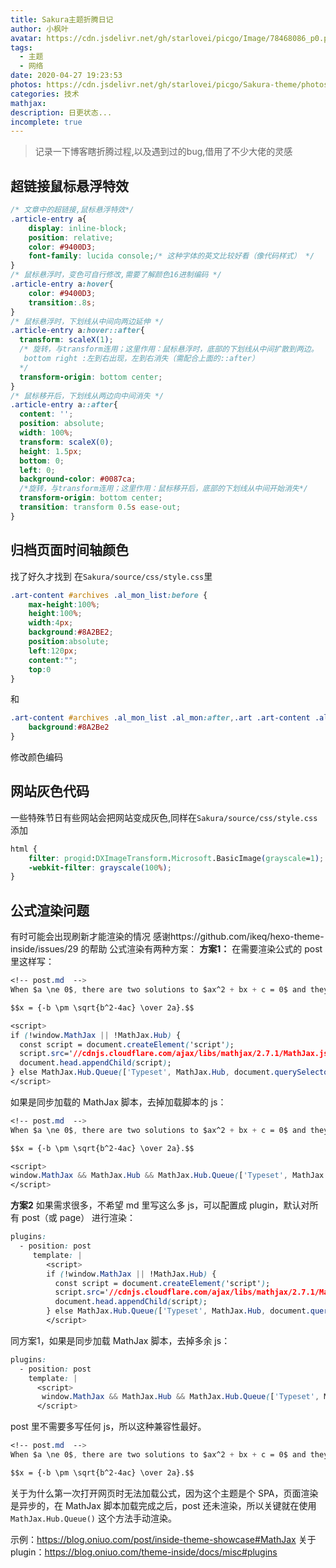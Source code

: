 ```yaml
---
title: Sakura主题折腾日记
author: 小枫叶
avatar: https://cdn.jsdelivr.net/gh/starlovei/picgo/Image/78468086_p0.png
tags:
  - 主题
  - 网络
date: 2020-04-27 19:23:53
photos: https://cdn.jsdelivr.net/gh/starlovei/picgo/Sakura-theme/photos.jpg
categories: 技术
mathjax:
description: 日更状态...
incomplete: true
---
```

> 记录一下博客瞎折腾过程,以及遇到过的bug,借用了不少大佬的灵感

## 超链接鼠标悬浮特效
``` css
/* 文章中的超链接,鼠标悬浮特效*/
.article-entry a{
    display: inline-block;
    position: relative;
    color: #9400D3;
    font-family: lucida console;/* 这种字体的英文比较好看（像代码样式） */
}
/* 鼠标悬浮时，变色可自行修改,需要了解颜色16进制编码 */
.article-entry a:hover{
    color: #9400D3;
    transition:.8s;
}
/* 鼠标悬浮时，下划线从中间向两边延伸 */
.article-entry a:hover::after{
  transform: scaleX(1);
  /* 旋转，与transform连用；这里作用：鼠标悬浮时，底部的下划线从中间扩散到两边。
   bottom right :左到右出现，左到右消失（需配合上面的::after）
  */
  transform-origin: bottom center;
}
/* 鼠标移开后，下划线从两边向中间消失 */
.article-entry a::after{
  content: '';
  position: absolute;
  width: 100%;
  transform: scaleX(0);
  height: 1.5px;
  bottom: 0;
  left: 0;
  background-color: #0087ca;
  /*旋转，与transform连用；这里作用：鼠标移开后，底部的下划线从中间开始消失*/
  transform-origin: bottom center;
  transition: transform 0.5s ease-out;
}
```
## 归档页面时间轴颜色
找了好久才找到
在`Sakura/source/css/style.css`里
``` css
.art-content #archives .al_mon_list:before {
    max-height:100%;
    height:100%;
    width:4px;
    background:#8A2BE2;
    position:absolute;
    left:120px;
    content:"";
    top:0
}
```
和
``` css
.art-content #archives .al_mon_list .al_mon:after,.art .art-content .al_mon_list .al_post_list>li:after {
    background:#8A2Be2
}
```
修改颜色编码
## 网站灰色代码
一些特殊节日有些网站会把网站变成灰色,同样在`Sakura/source/css/style.css`添加
``` css
html {
    filter: progid:DXImageTransform.Microsoft.BasicImage(grayscale=1);
    -webkit-filter: grayscale(100%);
}
```
## 公式渲染问题
有时可能会出现刷新才能渲染的情况
感谢https://github.com/ikeq/hexo-theme-inside/issues/29 的帮助
公式渲染有两种方案：
**方案1：**
在需要渲染公式的 post 里这样写：
``` css
<!-- post.md  -->
When $a \ne 0$, there are two solutions to $ax^2 + bx + c = 0$ and they are

$$x = {-b \pm \sqrt{b^2-4ac} \over 2a}.$$

<script>
if (!window.MathJax || !MathJax.Hub) {
  const script = document.createElement('script');
  script.src='//cdnjs.cloudflare.com/ajax/libs/mathjax/2.7.1/MathJax.js?config=TeX-MML-AM_CHTML';
  document.head.appendChild(script);
} else MathJax.Hub.Queue(['Typeset', MathJax.Hub, document.querySelector('main')]);
</script>
```
如果是同步加载的 MathJax 脚本，去掉加载脚本的 js：
``` css
<!-- post.md  -->
When $a \ne 0$, there are two solutions to $ax^2 + bx + c = 0$ and they are

$$x = {-b \pm \sqrt{b^2-4ac} \over 2a}.$$

<script>
window.MathJax && MathJax.Hub && MathJax.Hub.Queue(['Typeset', MathJax.Hub, document.querySelector('main')]);
</script>
```
**方案2**
如果需求很多，不希望 md 里写这么多 js，可以配置成 plugin，默认对所有 post（或 page） 进行渲染：
``` css
plugins:
  - position: post
     template: |
        <script>
        if (!window.MathJax || !MathJax.Hub) {
          const script = document.createElement('script');
          script.src='//cdnjs.cloudflare.com/ajax/libs/mathjax/2.7.1/MathJax.js?config=TeX-MML-AM_CHTML';
          document.head.appendChild(script);
        } else MathJax.Hub.Queue(['Typeset', MathJax.Hub, document.querySelector('main')]);
        </script>
```
同方案1，如果是同步加载 MathJax 脚本，去掉多余 js：
``` css
plugins:
  - position: post
    template: |
      <script>
       window.MathJax && MathJax.Hub && MathJax.Hub.Queue(['Typeset', MathJax.Hub, document.querySelector('main')]);
      </script>
```
post 里不需要多写任何 js，所以这种兼容性最好。
``` css
<!-- post.md  -->
When $a \ne 0$, there are two solutions to $ax^2 + bx + c = 0$ and they are

$$x = {-b \pm \sqrt{b^2-4ac} \over 2a}.$$
```
关于为什么第一次打开网页时无法加载公式，因为这个主题是个 SPA，页面渲染是异步的，在 MathJax 脚本加载完成之后，post 还未渲染，所以关键就在使用 `MathJax.Hub.Queue()` 这个方法手动渲染。

示例：https://blog.oniuo.com/post/inside-theme-showcase#MathJax
关于 plugin：https://blog.oniuo.com/theme-inside/docs/misc#plugins